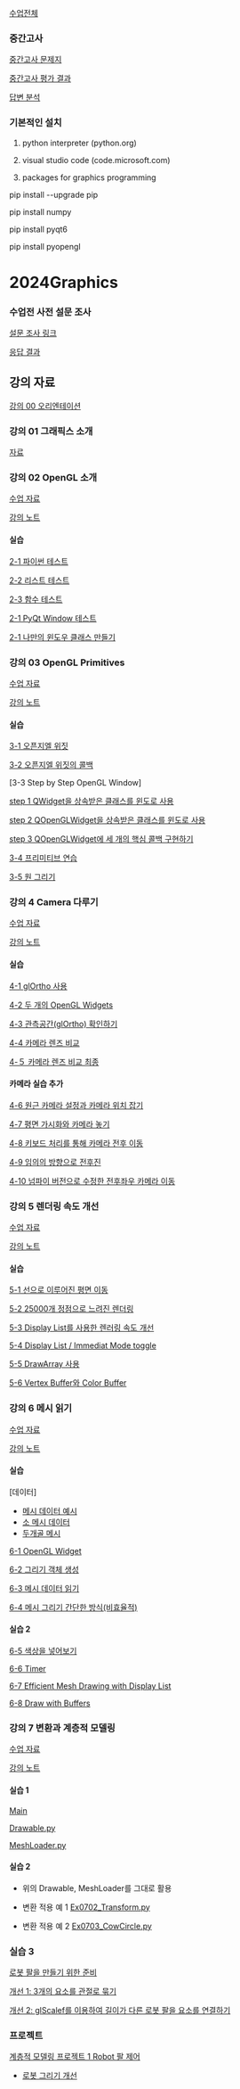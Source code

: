 [수업전체](https://github.com/dknife/dknife.github.io/wiki/Lecture_Homepage)

### 중간고사 
[중간고사 문제지](https://forms.office.com/r/rsc61Wn0Nm)

[중간고사 평가 결과](https://github.com/dknife/2024Graphics/blob/main/LN/midterm_result.jpg)

[답변 분석](https://github.com/dknife/2024Graphics/blob/main/LN/midterm_analysis.pdf)

### 기본적인 설치
1. python interpreter (python.org)

2. visual studio code (code.microsoft.com)

3. packages for graphics programming

pip install --upgrade pip

pip install numpy

pip install pyqt6

pip install pyopengl

# 2024Graphics

### 수업전 사전 설문 조사

[설문 조사 링크](https://forms.office.com/Pages/ResponsePage.aspx?id=DQSIkWdsW0yxEjajBLZtrQAAAAAAAAAAAAO__fVSsTlUNFZWRksyUDczOVNQR1VTSkNLUlVFS1lTVy4u)

[응답 결과](https://forms.office.com/Pages/AnalysisPage.aspx?AnalyzerToken=AiRzmUfwW0bIduVPTEMLrCiZnAnsJqfx&id=DQSIkWdsW0yxEjajBLZtrQAAAAAAAAAAAAO__fVSsTlUNFZWRksyUDczOVNQR1VTSkNLUlVFS1lTVy4u)

## 강의 자료

[강의 00 오리엔테이션](https://github.com/dknife/2024Graphics/raw/main/LN/Lec00_Orientation.pdf)

### 강의 01 그래픽스 소개

[자료](https://github.com/dknife/2024Graphics/raw/main/LN/Lec01_Introduction2Graphics.pdf)

### 강의 02 OpenGL 소개

[수업 자료](https://github.com/dknife/2024Graphics/raw/main/LN/Lec02_BasicGraphicsProgramming.pdf)

[강의 노트](https://github.com/dknife/2024Graphics/raw/main/LN/Lec02_BasicGraphicsProgramming_Pres.pdf)

#### 실습
[2-1 파이썬 테스트](https://github.com/dknife/2024Graphics/blob/main/codes/01_test.py)

[2-2 리스트 테스트](https://github.com/dknife/2024Graphics/blob/main/codes/01_listtest.py)

[2-3 함수 테스트](https://github.com/dknife/2024Graphics/blob/main/codes/01_function_test.py)

[2-1 PyQt Window 테스트](https://github.com/dknife/2024Graphics/blob/main/codes/01_QtApp.py)

[2-1 나만의 윈도우 클래스 만들기](https://github.com/dknife/2024Graphics/blob/main/codes/01_QtMyWindowApp.py)

### 강의 03 OpenGL Primitives

[수업 자료](https://github.com/dknife/2024Graphics/raw/main/LN/Lec03_Primitives.pdf)

[강의 노트](https://github.com/dknife/2024Graphics/raw/main/LN/Lec03_Primitives_Pres.pdf)

#### 실습

[3-1 오픈지엘 위짓](https://github.com/dknife/2024Graphics/blob/main/codes/Ex03/Ex0301_OpenGLWidget.py)

[3-2 오픈지엘 위짓의 콜백](https://github.com/dknife/2024Graphics/blob/main/codes/Ex03/Ex0302_OpenGL_Callbacks.py)

[3-3 Step by Step OpenGL Window]

[step 1 QWidget을 상속받은 클래스를 윈도로 사용](https://github.com/dknife/2024Graphics/blob/main/codes/Ex03/Ex03_01_CustomWindowApp.py)

[step 2 QOpenGLWidget을 상속받은 클래스를 윈도로 사용](https://github.com/dknife/2024Graphics/blob/main/codes/Ex03/Ex03_02_CustomGLWindow.py)

[step 3 QOpenGLWidget에 세 개의 핵심 콜백 구현하기](https://github.com/dknife/2024Graphics/blob/main/codes/Ex03/Ex03_03_MyOpenGLApp.py)

[3-4 프리미티브 연습](https://github.com/dknife/2024Graphics/blob/main/codes/Ex03/Ex03_04_Primitives.py)

[3-5 원 그리기](https://github.com/dknife/2024Graphics/blob/main/codes/Ex03/Ex03_05_Drawing.py)

### 강의 4 Camera 다루기

[수업 자료](https://github.com/dknife/2024Graphics/raw/main/LN/Lec04_CameraProjection.pdf)

[강의 노트](https://github.com/dknife/2024Graphics/raw/main/LN/Lec04_CameraProjection_pres.pdf)

#### 실습 

[4-1 glOrtho 사용](https://github.com/dknife/2024Graphics/blob/main/codes/Ex04_Camera/0401_glOrthoTest.py)

[4-2 두 개의 OpenGL Widgets](https://github.com/dknife/2024Graphics/blob/main/codes/Ex04_Camera/0403_TwoGLWidgets.py)

[4-3 관측공간(glOrtho) 확인하기](https://github.com/dknife/2024Graphics/blob/main/codes/Ex04_Camera/Ex04_03_ObserverOrtho.py)

[4-4 카메라 렌즈 비교](https://github.com/dknife/2024Graphics/blob/main/codes/Ex04_Camera/0403_twocameras.py)

[4-５ 카메라 렌즈 비교 최종](https://github.com/dknife/2024Graphics/blob/main/codes/Ex04_Camera/twoCameraFinal.py)

#### 카메라 실습 추가

[4-6 원근 카메라 설정과 카메라 위치 잡기](https://github.com/dknife/2024Graphics/blob/main/codes/05CameraWalk/0501_basicCam.py)

[4-7 평면 가시화와 카메라 놓기](https://github.com/dknife/2024Graphics/blob/main/codes/05CameraWalk/0502_CamWithPlane.py)

[4-8 키보드 처리를 통해 카메라 전후 이동](https://github.com/dknife/2024Graphics/blob/main/codes/05CameraWalk/0503_CameraSimpleMove.py)

[4-9 임의의 방향으로 전후진](https://github.com/dknife/2024Graphics/blob/main/codes/05CameraWalk/0503_CameraSimpleMove2.py)

[4-10 넘파이 버전으로 수정한 전후좌우 카메라 이동](https://github.com/dknife/2024Graphics/blob/main/codes/05CameraWalk/0505_CameraSimpleMoveNumpy.py)

### 강의 5 렌더링 속도 개선

[수업 자료](https://github.com/dknife/2024Graphics/raw/main/LN/Lec05_RenderingEfficiency.pdf)

[강의 노트](https://github.com/dknife/2024Graphics/raw/main/LN/Lec05_RenderingEfficiency_pres.pptx)

#### 실습


[5-1 선으로 이루어진 평면 이동](https://github.com/dknife/2024Graphics/blob/main/codes/06RenderEfficiency/0601_SimplePlane.py)

[5-2 25000개 정점으로 느려진 렌더링](https://github.com/dknife/2024Graphics/blob/main/codes/06RenderEfficiency/0602SlowRendering.py)

[5-3 Display List를 사용한 렌러링 속도 개선](https://github.com/dknife/2024Graphics/tree/main/codes/06RenderEfficiency)

[5-4 Display List / Immediat Mode toggle](https://github.com/dknife/2024Graphics/tree/main/codes/06RenderEfficiency)

[5-5 DrawArray 사용](https://github.com/dknife/2024Graphics/blob/main/codes/06RenderEfficiency/0605_DisplayList_DrawArray.py)

[5-6 Vertex Buffer와 Color Buffer](https://github.com/dknife/2024Graphics/blob/main/codes/06RenderEfficiency/0606_DrawArrays_withColor.py)

### 강의 6 메시 읽기

[수업 자료](https://github.com/dknife/2024Graphics/raw/main/LN/Lec06_MeshLoading.pdf)

[강의 노트](https://github.com/dknife/2024Graphics/raw/main/LN/Lec06_MeshLoading_pres.pdf)

#### 실습

[데이터]

* [메시 데이터 예시](https://github.com/dknife/2023Graphics/blob/main/Ex/Ex06/mesh.txt)
* [소 메시 데이터](https://github.com/dknife/2023Graphics/blob/main/Ex/Ex06/cow.txt)
* [두개골 메시](https://github.com/dknife/2023Graphics/blob/main/Ex/Ex06/skull.txt)

[6-1 OpenGL Widget](https://github.com/dknife/2024Graphics/blob/main/codes/Ex06_MeshLoader/Ex06_01_OpenGLEnv.py)

[6-2 그리기 객체 생성](https://github.com/dknife/2024Graphics/blob/main/codes/Ex06_MeshLoader/Ex06_02_OpenGLDraw.py)

[6-3 메시 데이터 읽기](https://github.com/dknife/2024Graphics/blob/main/codes/Ex06_MeshLoader/Ex06_03_MeshLoader_basic.py)

[6-4 메시 그리기 간단한 방식(비효율적)](https://github.com/dknife/2024Graphics/blob/main/codes/Ex06_MeshLoader/Ex06_04_MeshLoader_SimpleDraw.py)

#### 실습 2

[6-5 색상을 넣어보기](https://github.com/dknife/2024Graphics/blob/main/codes/Ex06_MeshLoader/Ex06_05_3DSpace.py)

[6-6 Timer](https://github.com/dknife/2024Graphics/blob/main/codes/Ex06_MeshLoader/Ex06_06_Timer.py)

[6-7 Efficient Mesh Drawing with Display List](https://github.com/dknife/2024Graphics/blob/main/codes/Ex06_MeshLoader/Ex06_07_Mesh_Displaylist.py)

[6-8 Draw with Buffers](https://github.com/dknife/2024Graphics/blob/main/codes/Ex06_MeshLoader/Ex06_08_MeshDrawWithBuffers.py)


### 강의 7 변환과 계층적 모델링

[수업 자료](https://github.com/dknife/2024Graphics/raw/main/LN/Lec07_HierarchicalModeling.pdf)

[강의 노트](https://github.com/dknife/2024Graphics/raw/main/LN/Lec07_HierarchicalModeling_pres.pdf)

#### 실습 1

[Main](https://github.com/dknife/2024Graphics/blob/main/codes/07_Transform/Ex07_01_MeshDraw.py)

[Drawable.py](https://github.com/dknife/2024Graphics/blob/main/codes/07_Transform/Drawable.py)

[MeshLoader.py](https://github.com/dknife/2024Graphics/blob/main/codes/07_Transform/MeshLoader.py)

#### 실습 2
* 위의 Drawable, MeshLoader를 그대로 활용

* 변환 적용 예 1
[Ex0702_Transform.py](https://github.com/dknife/2024Graphics/blob/main/codes/07_Transform/Ex0702_Transform.py)

* 변환 적용 예 2
[Ex0703_CowCircle.py](https://github.com/dknife/2024Graphics/blob/main/codes/07_Transform/Ex0703_CowCircle.py)


### 실습 3

[로봇 팔을 만들기 위한 준비](https://github.com/dknife/2024Graphics/tree/main/codes/Ex_HierarchicalModels)

[개선 1: 3개의 요소를 관절로 묶기](https://github.com/dknife/2024Graphics/blob/main/codes/Ex_HierarchicalModels/Ex0704_Arms.py)

[개선 2: glScalef를 이용하여 길이가 다른 로봇 팔을 요소를 연결하기](https://github.com/dknife/2024Graphics/blob/main/codes/Ex_HierarchicalModels/Ex0705_ArmsWithScale.py)

### 프로젝트

[계층적 모델링 프로젝트 1 Robot 팔 제어](https://github.com/dknife/2024Graphics/tree/main/codes/Ex_HierarchicalModels/RobotMove)

* [로봇 그리기 개선](https://github.com/dknife/2024Graphics/blob/main/codes/Ex_HierarchicalModels/RobotMove/Robot.py)

